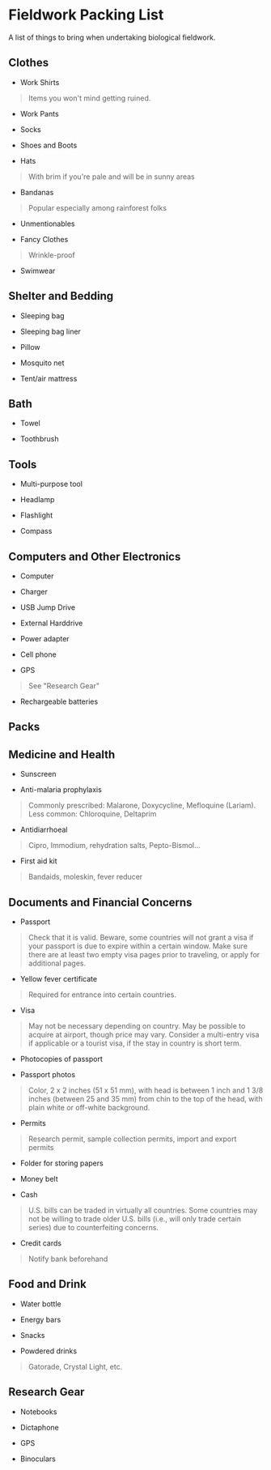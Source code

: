 Fieldwork Packing List
======================

A list of things to bring when undertaking biological fieldwork.

<!---
Example Main Category
---------------------

* Item 1
> Few sentences full of advice.
    * Link to good product 1
    * Link to good product 2

* Item 2
> Few sentences full of advice.
    * Link to good product 1
    * Link to good product 2
--->

Clothes
-------

* Work Shirts
> Items you won't mind getting ruined.

* Work Pants

* Socks

* Shoes and Boots

* Hats
> With brim if you're pale and will be in sunny areas

* Bandanas
> Popular especially among rainforest folks

* Unmentionables

* Fancy Clothes
> Wrinkle-proof

* Swimwear

Shelter and Bedding
-------------------

* Sleeping bag

* Sleeping bag liner

* Pillow

* Mosquito net

* Tent/air mattress

Bath
----

* Towel

* Toothbrush

Tools
-----

* Multi-purpose tool

* Headlamp

* Flashlight

* Compass

Computers and Other Electronics
-------------------------------

* Computer

* Charger

* USB Jump Drive

* External Harddrive

* Power adapter

* Cell phone

* GPS
> See "Research Gear"

* Rechargeable batteries

Packs
-----

Medicine and Health
-------------------

* Sunscreen

* Anti-malaria prophylaxis
> Commonly prescribed: Malarone, Doxycycline, Mefloquine (Lariam). Less common: Chloroquine, Deltaprim

* Antidiarrhoeal
> Cipro, Immodium, rehydration salts, Pepto-Bismol...

* First aid kit
> Bandaids, moleskin, fever reducer

Documents and Financial Concerns
--------------------------------
* Passport
> Check that it is valid. Beware, some countries will not grant a visa if your passport is due to expire within a certain window. Make sure there are at least two empty visa pages prior to traveling, or apply for additional pages.

* Yellow fever certificate
> Required for entrance into certain countries.

* Visa
> May not be necessary depending on country. May be possible to acquire at airport, though price may vary. Consider a multi-entry visa if applicable or a tourist visa, if the stay in country is short term.

* Photocopies of passport

* Passport photos
> Color, 2 x 2 inches (51 x 51 mm), with head is between 1 inch and 1 3/8 inches (between 25 and 35 mm) from chin to the top of the head, with plain white or off-white background.

* Permits
> Research permit, sample collection permits, import and export permits

* Folder for storing papers

* Money belt

* Cash
> U.S. bills can be traded in virtually all countries. Some countries may not be willing to trade older U.S. bills (i.e., will only trade certain series) due to counterfeiting concerns.

* Credit cards
> Notify bank beforehand

Food and Drink
--------------

* Water bottle

* Energy bars

* Snacks

* Powdered drinks
> Gatorade, Crystal Light, etc.

Research Gear
-------------

* Notebooks

* Dictaphone

* GPS

* Binoculars